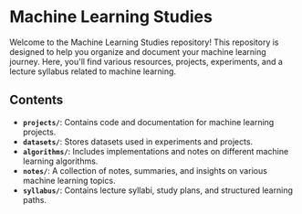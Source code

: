 # Machine Learning Studies

Welcome to the Machine Learning Studies repository! This repository is designed to help you organize and document your machine learning journey. Here, you'll find various resources, projects, experiments, and a lecture syllabus related to machine learning.

## Contents

- **`projects/`**: Contains code and documentation for machine learning projects.
- **`datasets/`**: Stores datasets used in experiments and projects.
- **`algorithms/`**: Includes implementations and notes on different machine learning algorithms.
- **`notes/`**: A collection of notes, summaries, and insights on various machine learning topics.
- **`syllabus/`**: Contains lecture syllabi, study plans, and structured learning paths.
